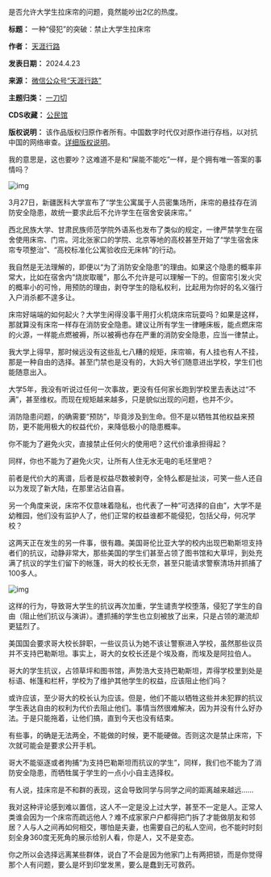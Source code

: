是否允许大学生拉床帘的问题，竟然能吵出2亿的热度。




**标题：** 一种“侵犯”的突破：禁止大学生拉床帘  

**作者：** [天涯行路](https://chinadigitaltimes.net/space/天涯行路)  

**发表日期：** 2024.4.23  

**来源：** [微信公众号“天涯行路”](https://web.archive.org/web/20240423134955/https://mp.weixin.qq.com/s/52lMMZShGVX6cj9Fg8jdwg)  

**主题归类：** [一刀切](https://chinadigitaltimes.net/space/一刀切)  

**CDS收藏：** [公民馆](https://chinadigitaltimes.net/space/%E5%85%AC%E6%B0%91%E9%A6%86)  

**版权说明：** 该作品版权归原作者所有。中国数字时代仅对原作进行存档，以对抗中国的网络审查。[详细版权说明](https://chinadigitaltimes.net/chinese/copyright)。


我的意思是，这也要吵？这难道不是和“屎能不能吃”一样，是个拥有唯一答案的事情吗？


![img](https://chinadigitaltimes.net/chinese/files/2024/04/post-707200-6627b78cebab5.png)


3月27日，新疆医科大学宣布了“学生公寓属于人员密集场所，床帘的悬挂存在消防安全隐患，故统一要求此后不允许学生在宿舍安装床帘。”


西北民族大学、甘肃民族师范学院外语系也发布了类似的规定，一律严禁学生在宿舍使用床帘、门帘。河北张家口的学院、北京等地的高校甚至开始了“学生宿舍床帘专项整治”、“高校标准化公寓验收应无床帏”的行动。


我自然是无法理解的，即便以“为了消防安全隐患”的理由。如果这个隐患的概率非常大，比如在宿舍内“烧炭取暖”，那么不允许是可以理解一下的。但窗帘引发火灾的概率小的可怜，用预防的理由，剥夺学生的隐私权利，比起用为你好的名义强行入户消杀都不遑多让。


床帘好端端的如何起火？大学生闲得没事干用打火机烧床帘玩耍吗？如果是这样，那就算没有床帘一样存在消防安全隐患。建议让所有学生一律睡床板，能点燃床帘的火源，一样能点燃被褥，所以被褥也存在严重的消防安全隐患，应当一律禁止。


我大学上得早，那时候远没有这些乱七八糟的规矩，床帘嘛，有人挂也有人不挂，那是一种自由的选择。甚至门禁也是没有的，大妈大爷们随意进出学校，学生们也能随意出入。


大学5年，我没有听说过任何一次事故，更没有任何家长跑到学校里去表达过“不满”，甚至维权。而现在规矩越来越多，只是貌似出现的问题，也并不少。


消防隐患问题，的确需要“预防”，毕竟涉及到生命。但不是以牺牲其他权益来预防，更不能用极大的权益代价，来降低极小的隐患概率。


你不能为了避免火灾，直接禁止任何火的使用吧？这代价谁承担得起？


同样，你也不能为了避免火灾，让所有人住无水无电的毛坯里吧？


前者是代价大的离谱，后者是权益尽数被剥夺，全特么都是扯淡，可笑一些人还自以为发现了新大陆，在那里沾沾自喜。


另一个角度来说，床帘不仅意味着隐私，也代表了一种“可选择的自由”，大学不是幼稚园，他们没有监护人了，他们正常的权益谁都不能侵犯，包括父母，何况学校？


这两天正在发生的另一件事，很有趣。美国哥伦比亚大学的校内出现巴勒斯坦支持者们的抗议，动静非常大，那些美国的学生们甚至占领了图书馆和大草坪，到处充满了抗议的学生们留下的帐篷，哥大的校长无奈，甚至只能请求警察清场并抓捕了100多人。


![img](https://chinadigitaltimes.net/chinese/files/2024/04/post-707200-6627b78e68f8b.png)


这样的行为，导致哥大学生的抗议再次加重，学生谴责学校堕落，侵犯了学生的自由（阻止他们抗议与演讲）。遭抓捕的学生也立刻被放了出来，只是占领的潮流却更猛烈了。


美国国会要求哥大校长辞职，一些议员认为她不该让警察进入学校，虽然那些议员并不支持巴勒斯坦。事实上，哥大的女校长还是个埃及裔，而埃及是阿拉伯人。


哥大的学生抗议，占领草坪和图书馆，声势浩大支持巴勒斯坦，弄得学校里到处是标语、帐篷和栏杆，学校为了维护其他学生的权益，应该阻止他们吗？


或许应该，至少哥大的校长认为应该。但是，他们不能以牺牲这些并未犯罪的抗议学生表达自由的权利为代价去阻止他们。事情当然很难解决，因为并没有什么好办法。于是只能拖着，让他们搞，直到今天也没有结束。


有些事，的确是无法两全，不能做的时候，更不能硬做。否则这次是禁止床帘，下次就可能会是要求公开手机。


哥大不能驱逐或者拘捕“为支持巴勒斯坦而抗议的学生”，同样，我们也不能为了消防安全隐患，而牺牲属于学生的一点小小自主选择权。


有人说，挂床帘是不和群的表现，这会导致同学与同学之间的距离越来越远……


我对这种评论感到难以置信，这人不一定是没上过大学，甚至不一定是人。正常人类谁会因为一个床帘而疏远他人？难不成家家户户都得把门拆了才能做朋友和邻居？人与人之间再如何相交，哪怕是夫妻，也需要自己的私人空间，也不能时时刻刻全身360度无死角的展示给别人看，你是人，又不是变态。


你之所以会选择远离某些群体，说白了不会是因为他家门上有两把锁，而是你觉得那个人有问题，要么是坏到印堂发黑，要么是蠢到无可救药。


